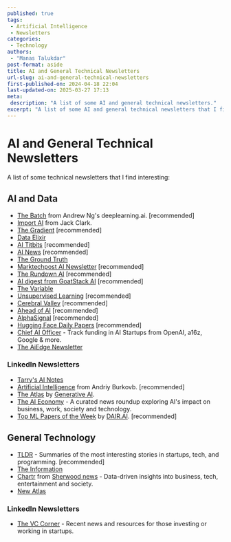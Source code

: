 ```yaml
---
published: true
tags:
 - Artificial Intelligence
 - Newsletters
categories:
 - Technology
authors:
 - "Manas Talukdar"
post-format: aside
title: AI and General Technical Newsletters
url-slug: ai-and-general-technical-newsletters
first-published-on: 2024-04-18 22:04
last-updated-on: 2025-03-27 17:13
meta:
 description: "A list of some AI and general technical newsletters."
excerpt: "A list of some AI and general technical newsletters that I find interesting"
---
```


# AI and General Technical Newsletters

A list of some technical newsletters that I find interesting:

## AI and Data

- [The Batch](https://www.deeplearning.ai/thebatch/) from Andrew Ng's deeplearning.ai. [recommended]
- [Import AI](https://jack-clark.net/) from Jack Clark.
- [The Gradient](https://thegradient.pub/) [recommended]
- [Data Elixir](https://dataelixir.com/)
- [AI Titbits](https://www.aitidbits.ai) [recommended]
- [AI News](https://buttondown.email/ainews) [recommended]
- [The Ground Truth](https://ground-truth.beehiiv.com)
- [Marktechpost AI Newsletter](https://www.airesearchinsights.com) [recommended]
- [The Rundown AI](https://www.therundown.ai) [recommended]
- [AI digest from GoatStack AI](https://goatstack.ai) [recommended]
- [The Variable](https://medium.com/towards-data-science/newsletters/the-variable)
- [Unsupervised Learning](https://danielmiessler.com) [recommended]
- [Cerebral Valley](https://cerebralvalley.ai) [recommended]
- [Ahead of AI](https://magazine.sebastianraschka.com) [recommended]
- [AlphaSignal](https://alphasignal.ai/) [recommended]
- [Hugging Face Daily Papers](https://huggingface.co/papers) [recommended]
- [Chief AI Officer](https://www.chiefaioffice.xyz) - Track funding in AI Startups from OpenAI, a16z, Google & more.
- [The AiEdge Newsletter](https://newsletter.theaiedge.io)

### LinkedIn Newsletters

- [Tarry's AI Notes](https://www.linkedin.com/newsletters/tarry-s-ai-notes-7014965974319661056/)
- [Artificial Intelligence](https://www.linkedin.com/newsletters/artificial-intelligence-6598352935271358464/) from Andriy Burkovb. [recommended]
- [The Atlas](https://www.linkedin.com/newsletters/the-atlas-7075090904906149891/) by [Generative AI](https://www.linkedin.com/company/genai-works/).
- [The AI Economy](https://www.linkedin.com/newsletters/7149119617343381504) - A curated news roundup exploring AI's impact on business, work, society and technology.
- [Top ML Papers of the Week](https://www.linkedin.com/newsletters/7020865424875474944/) by [DAIR.AI](https://www.linkedin.com/company/dair-ai/). [recommended]

## General Technology

- [TLDR](https://tldr.tech/) - Summaries of the most interesting stories in startups, tech, and programming. [recommended]
- [The Information](https://www.theinformation.com)
- [Chartr](https://www.chartr.co/) from [Sherwood news](https://sherwood.news/) - Data-driven insights into business, tech, entertainment and society.
- [New Atlas](https://newatlas.com)

### LinkedIn Newsletters

- [The VC Corner](https://www.linkedin.com/newsletters/7159882988204220416/) - Recent news and resources for those investing or working in startups.
